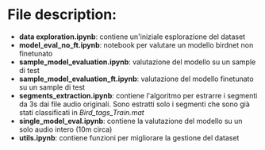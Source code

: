 # File description:
+ **data exploration.ipynb**: contiene un'iniziale esplorazione del dataset
+ **model_eval_no_ft.ipynb**: notebook per valutare un modello birdnet non finetunato
+ **sample_model_evaluation.ipynb**: valutazione del modello su un sample di test
+ **sample_model_evaluation_ft.ipynb**: valutazione del modello finetunato su un sample di test
+ **segments_extraction.ipynb**: contiene l'algoritmo per estrarre i segmenti da 3s dai file audio originali. Sono estratti solo i segmenti che sono già stati classificati in _Bird_tags_Train.mat_
+ **single_model_eval.ipynb**: contiene la valutazione del modello su un solo audio intero (10m circa)
+ **utils.ipynb**: contiene funzioni per migliorare la gestione del dataset
